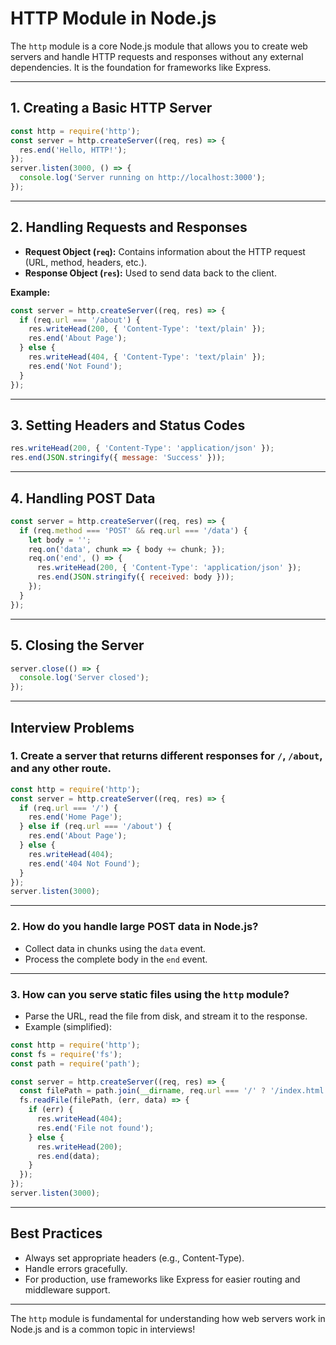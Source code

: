 # HTTP Module in Node.js

The `http` module is a core Node.js module that allows you to create web servers and handle HTTP requests and responses without any external dependencies. It is the foundation for frameworks like Express.

---

## 1. Creating a Basic HTTP Server

```js
const http = require('http');
const server = http.createServer((req, res) => {
  res.end('Hello, HTTP!');
});
server.listen(3000, () => {
  console.log('Server running on http://localhost:3000');
});
```

---

## 2. Handling Requests and Responses

- **Request Object (`req`):** Contains information about the HTTP request (URL, method, headers, etc.).
- **Response Object (`res`):** Used to send data back to the client.

**Example:**
```js
const server = http.createServer((req, res) => {
  if (req.url === '/about') {
    res.writeHead(200, { 'Content-Type': 'text/plain' });
    res.end('About Page');
  } else {
    res.writeHead(404, { 'Content-Type': 'text/plain' });
    res.end('Not Found');
  }
});
```

---

## 3. Setting Headers and Status Codes

```js
res.writeHead(200, { 'Content-Type': 'application/json' });
res.end(JSON.stringify({ message: 'Success' }));
```

---

## 4. Handling POST Data

```js
const server = http.createServer((req, res) => {
  if (req.method === 'POST' && req.url === '/data') {
    let body = '';
    req.on('data', chunk => { body += chunk; });
    req.on('end', () => {
      res.writeHead(200, { 'Content-Type': 'application/json' });
      res.end(JSON.stringify({ received: body }));
    });
  }
});
```

---

## 5. Closing the Server

```js
server.close(() => {
  console.log('Server closed');
});
```

---

## Interview Problems

### 1. Create a server that returns different responses for `/`, `/about`, and any other route.

```js
const http = require('http');
const server = http.createServer((req, res) => {
  if (req.url === '/') {
    res.end('Home Page');
  } else if (req.url === '/about') {
    res.end('About Page');
  } else {
    res.writeHead(404);
    res.end('404 Not Found');
  }
});
server.listen(3000);
```

---

### 2. How do you handle large POST data in Node.js?

- Collect data in chunks using the `data` event.
- Process the complete body in the `end` event.

---

### 3. How can you serve static files using the `http` module?

- Parse the URL, read the file from disk, and stream it to the response.
- Example (simplified):

```js
const http = require('http');
const fs = require('fs');
const path = require('path');

const server = http.createServer((req, res) => {
  const filePath = path.join(__dirname, req.url === '/' ? '/index.html' : req.url);
  fs.readFile(filePath, (err, data) => {
    if (err) {
      res.writeHead(404);
      res.end('File not found');
    } else {
      res.writeHead(200);
      res.end(data);
    }
  });
});
server.listen(3000);
```

---

## Best Practices

- Always set appropriate headers (e.g., Content-Type).
- Handle errors gracefully.
- For production, use frameworks like Express for easier routing and middleware support.

---

The `http` module is fundamental for understanding how web servers work in Node.js and is a common topic in interviews!